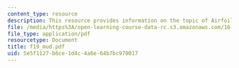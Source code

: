 ```yaml
---
content_type: resource
description: This resource provides information on the topic of Airfoils.
file: /media/https%3A/open-learning-course-data-rc.s3.amazonaws.com/16-01-unified-engineering-i-ii-iii-iv-fall-2005-spring-2006/5e5f1127b6ce1d4c4a6e64b7bc970017_f19_mud.pdf
file_type: application/pdf
resourcetype: Document
title: f19_mud.pdf
uid: 5e5f1127-b6ce-1d4c-4a6e-64b7bc970017
---
```

